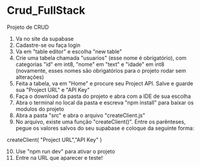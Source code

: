 # Crud_FullStack
Projeto de CRUD


1. Va no site da supabase
2. Cadastre-se ou faça login
3. Va em "table editor" e escolha "new table"
4. Crie uma tabela chamada "usuarios" (esse nome é obrigatório), com categorias "id" em int8, "nome" em "text" e "idade" em int8 (novamente, esses nomes são obrigatórios para o projeto rodar sem alterações)
5. Feita a tabela, va em "Home" e procure seu Project API. Salve e guarde sua "Project URL" e "API Key"
6. Faça o download da pasta do projeto e abra com a IDE de sua escolha
7. Abra o terminal no local da pasta e escreva "npm install" para baixar os modulos do projeto
8. Abra a pasta "src" e abra o arquivo "createClient.js"
9. No arquivo, existe uma função "createClient()". Entre os parênteses, pegue os valores salvos do seu supabase e coloque da seguinte forma:

createClient(
"Project URL","API Key"
)


10. Use "npm run dev" para ativar o projeto
11. Entre na URL que aparecer e teste!
